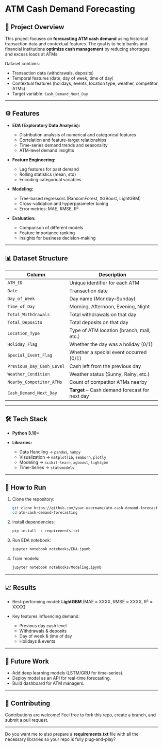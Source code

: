 # ATM Cash Demand Forecasting

## 📌 Project Overview

This project focuses on **forecasting ATM cash demand** using historical transaction data and contextual features.
The goal is to help banks and financial institutions **optimize cash management** by reducing shortages and excess loads at ATMs.

Dataset contains:

* Transaction data (withdrawals, deposits)
* Temporal features (date, day of week, time of day)
* Contextual features (holidays, events, location type, weather, competitor ATMs)
* Target variable: `Cash_Demand_Next_Day`

---

## ⚙️ Features

* **EDA (Exploratory Data Analysis):**

  * Distribution analysis of numerical and categorical features
  * Correlation and feature-target relationships
  * Time-series demand trends and seasonality
  * ATM-level demand insights

* **Feature Engineering:**

  * Lag features for past demand
  * Rolling statistics (mean, std)
  * Encoding categorical variables

* **Modeling:**

  * Tree-based regressors (RandomForest, XGBoost, LightGBM)
  * Cross-validation and hyperparameter tuning
  * Error metrics: MAE, RMSE, R²

* **Evaluation:**

  * Comparison of different models
  * Feature importance ranking
  * Insights for business decision-making

---

## 📊 Dataset Structure

| Column                    | Description                                    |
| ------------------------- | ---------------------------------------------- |
| `ATM_ID`                  | Unique identifier for each ATM                 |
| `Date`                    | Transaction date                               |
| `Day_of_Week`             | Day name (Monday–Sunday)                       |
| `Time_of_Day`             | Morning, Afternoon, Evening, Night             |
| `Total_Withdrawals`       | Total withdrawals on that day                  |
| `Total_Deposits`          | Total deposits on that day                     |
| `Location_Type`           | Type of ATM location (branch, mall, etc.)      |
| `Holiday_Flag`            | Whether the day was a holiday (0/1)            |
| `Special_Event_Flag`      | Whether a special event occurred (0/1)         |
| `Previous_Day_Cash_Level` | Cash left from the previous day                |
| `Weather_Condition`       | Weather status (Sunny, Rainy, etc.)            |
| `Nearby_Competitor_ATMs`  | Count of competitor ATMs nearby                |
| `Cash_Demand_Next_Day`    | **Target** – Cash demand forecast for next day |

---

## 🛠️ Tech Stack

* **Python 3.10+**
* **Libraries:**

  * Data Handling → `pandas`, `numpy`
  * Visualization → `matplotlib`, `seaborn`, `plotly`
  * Modeling → `scikit-learn`, `xgboost`, `lightgbm`
  * Time-Series → `statsmodels`

---

## 🚀 How to Run

1. Clone the repository:

   ```bash
   git clone https://github.com/your-username/atm-cash-demand-forecasting.git
   cd atm-cash-demand-forecasting
   ```
2. Install dependencies:

   ```bash
   pip install -r requirements.txt
   ```
3. Run EDA notebook:

   ```bash
   jupyter notebook notebooks/EDA.ipynb
   ```
4. Train models:

   ```bash
   jupyter notebook notebooks/Modeling.ipynb
   ```

---

## 📈 Results

* Best-performing model: **LightGBM** (MAE ≈ XXXX, RMSE ≈ XXXX, R² ≈ XXXX)
* Key features influencing demand:

  * Previous day cash level
  * Withdrawals & deposits
  * Day of week & time of day
  * Holidays & events

---

## 📌 Future Work

* Add deep learning models (LSTM/GRU for time-series).
* Deploy model as an API for real-time forecasting.
* Build dashboard for ATM managers.

---

## 🤝 Contributing

Contributions are welcome! Feel free to fork this repo, create a branch, and submit a pull request.

---


Do you want me to also prepare a **requirements.txt** file with all the necessary libraries so your repo is fully plug-and-play?
